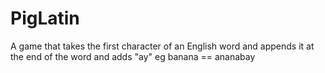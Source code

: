 # PigLatin
A game that takes the first character of an English word and appends it at the end of the word and adds "ay" eg banana == ananabay
